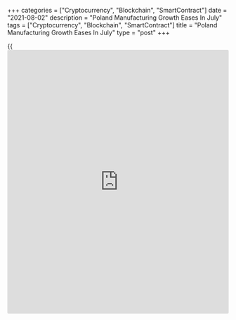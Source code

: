 +++
categories = ["Cryptocurrency", "Blockchain", "SmartContract"]
date = "2021-08-02"
description = "Poland Manufacturing Growth Eases In July"
tags = ["Cryptocurrency", "Blockchain", "SmartContract"]
title = "Poland Manufacturing Growth Eases In July"
type = "post"
+++

{{<iframe id="large-banner" src="https://www.bounty.group/#slide=20.0" width="100%" height="600" scrolling="no" style="border: 0px solid rgb(216, 221, 230); border-radius: 3px;">}}

Poland's manufacturing sector grew at a softer pace in July, survey data
from IHS Markit showed on Monday.

The manufacturing purchasing managers' index, or PMI, fell to 57.6 in
July from 59.4 in June. Economists had forecast a score of 59.0.

A PMI reading above 50 suggests growth in the manufacturing sector.

New orders rose for the eight month in a row in July and new export
[business][1] growth eased.

Output increased for the sixth straight month and backlogs of work rose
for the tenth month in a row in July.

Output expectations remained positive in July, but was the weakest in
three months.

Suppliers' delivery time lengthened for the eighth consecutive month in
July and employment increased further.

On the price font, input price inflation and output prices rose to the
third-highest on record.

For comments and feedback [contact](https://www.playgroundfx.com/contact/): editorial@rtt[news](https://www.letsplayfx.com/blog/forex-news-website/).com

[Economic News][2]

 **What parts of the world are seeing the best (and worst) economic
performances lately? Click[here][3] to check out our [Econ Scorecard][3]
and find out! See up-to-the-moment [ranking](https://www.playgroundfx.com/blog/crypto-exchange-ranking/)s for the best and worst
performers in [GDP][4], [unemployment rate][5], [inflation][6] and much
more.**

   1. www.rtt[news](https://www.letsplayfx.com/blog/forex-news-website/).com/Content/Business.aspx
   2. www.rtt[news](https://www.letsplayfx.com/blog/forex-news-website/).com/Content/EconomicNews.aspx
   3. www.rtt[news](https://www.letsplayfx.com/blog/forex-news-website/).com/economic-scorecard/world-rank/retail-sales/highest-performance.aspx
   4. www.rtt[news](https://www.letsplayfx.com/blog/forex-news-website/).com/economic-scorecard/world-rank/GDP/highest-performance.aspx
   5. www.rtt[news](https://www.letsplayfx.com/blog/forex-news-website/).com/economic-scorecard/world-rank/unemployment-rate/lowest-performance.aspx
   6. www.rtt[news](https://www.letsplayfx.com/blog/forex-news-website/).com/economic-scorecard/world-rank/CPI/highest-performance.aspx